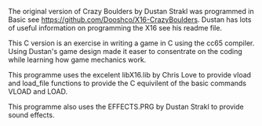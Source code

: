 The original version of Crazy Boulders by Dustan Strakl was programmed
in Basic see https://github.com/Dooshco/X16-CrazyBoulders. Dustan has
lots of useful information on programming the X16 see his readme file.

This C version is an exercise in writing a game in C using the cc65
compiler. Using Dustan's game design made it easer to consentrate on
the coding while learning how game mechanics work.

This programme uses the excelent libX16.lib by Chris Love to provide
vload and load_file functions to provide the C equivilent of the
basic commands VLOAD and LOAD.

This programme also uses the EFFECTS.PRG by Dustan Strakl to provide
sound effects.
